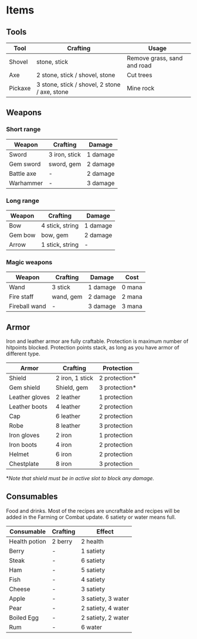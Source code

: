 # Items

## Tools
| Tool      | Crafting                                      | Usage                       |
| --------- | --------------------------------------------- | --------------------------- |
| Shovel    | stone, stick                                  | Remove grass, sand and road |
| Axe       | 2 stone, stick / shovel, stone                | Cut trees                   |
| Pickaxe   | 3 stone, stick / shovel, 2 stone / axe, stone | Mine rock                   |

## Weapons

### Short range
| Weapon         | Crafting      | Damage   |
| -------------- | ------------- | -------- |
| Sword          | 3 iron, stick | 1 damage |
| Gem sword      | sword, gem    | 2 damage |
| Battle axe     | -             | 2 damage |
| Warhammer      | -             | 3 damage |

### Long range
| Weapon         | Crafting        | Damage   |
| -------------- | --------------- | -------- |
| Bow            | 4 stick, string | 1 damage |
| Gem bow        | bow, gem        | 2 damage |
| Arrow          | 1 stick, string | -        |

### Magic weapons
| Weapon         | Crafting       | Damage   | Cost   |
| -------------- | -------------- | -------- | ------ |
| Wand           | 3 stick        | 1 damage | 0 mana |
| Fire staff     | wand, gem      | 2 damage | 2 mana |
| Fireball wand  | -              | 3 damage | 3 mana |

## Armor
Iron and leather armor are fully craftable. Protection is maximum number of
hitpoints blocked. Protection points stack, as long as you have armor of
different type.

| Armor          | Crafting        | Protection    |
| -------------- | --------------- | ------------- |
| Shield         | 2 iron, 1 stick | 2 protection* |
| Gem shield     | Shield, gem     | 3 protection* |
| Leather gloves | 2 leather       | 1 protection  |
| Leather boots  | 4 leather       | 2 protection  |
| Cap            | 6 leather       | 2 protection  |
| Robe           | 8 leather       | 3 protection  |
| Iron gloves    | 2 iron          | 1 protection  |
| Iron boots     | 4 iron          | 2 protection  |
| Helmet         | 6 iron          | 2 protection  |
| Chestplate     | 8 iron          | 3 protection  |

**Note that shield must be in active slot to block any damage.*

## Consumables
Food and drinks. Most of the recipes are uncraftable and recipes will
be added in the Farming or Combat update. 6 satiety or water means full.

| Consumable    | Crafting            | Effect             |
| ------------- | ------------------- | ------------------ |
| Health potion | 2 berry             | 2 health           |
| Berry         | -                   | 1 satiety          |
| Steak         | -                   | 6 satiety          |
| Ham           | -                   | 5 satiety          |
| Fish          | -                   | 4 satiety          |
| Cheese        | -                   | 3 satiety          |
| Apple         | -                   | 3 satiety, 3 water |
| Pear          | -                   | 2 satiety, 4 water |
| Boiled Egg    | -                   | 2 satiety, 2 water |
| Rum           | -                   | 6 water            |
